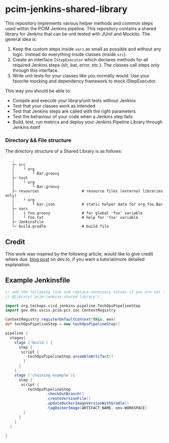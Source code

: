 # pcim-jenkins-shared-library
This repository implements various helper methods and common 
steps used within the PCIM Jenkins pipeline. This repository contains a 
shared library for Jenkins that can be unit tested with JUnit and Mockito. 
The general idea is:

1. Keep the custom steps inside `vars` as small as possible and without 
any logic. Instead do everything inside classes (inside `src`).
2. Create an interface `IStepExecutor` which declares methods for all required 
Jenkins steps (sh, bat, error, etc.). The classes call steps only through 
this interface.
3. Write unit tests for your classes like you normally would. Use your favorite 
mocking and dependency framework to mock IStepExecutor.

This way you should be able to:

* Compile and execute your library/unit tests without Jenkins
* Test that your classes work as intended
* Test that Jenkins steps are called with the right parameters
* Test the behaviour of your code when a Jenkins step fails
* Build, test, run metrics and deploy your Jenkins Pipeline Library through Jenkins itself


### Directory && File structure
The directory structure of a Shared Library is as follows:

```
   .
   ├─ src
   │    └ org
   │        └ Bar.groovy
   ├─ test
   │    └ org
   │        └ Bar.groovy
   ├─ resources                   # resource files (external libraries only)
   │    └ org
   │        └ bar.json            # static helper data for org.foo.Bar
   ├─ vars
   │    ├ foo.groovy              # for global 'foo' variable
   │    └ foo.txt                 # help for 'foo' variable
   ├─ JenkinsFile
   └─ build.gradle                # build file
```


## Credit
This work was inspired by the following article, would like to give credit where due.
[blog post](https://dev.to/kuperadrian/how-to-setup-a-unit-testable-jenkins-shared-pipeline-library-2e62) on dev.to,  if you want a tutorial/more detailed explanation.

## Example Jenkinsfile

```groovy
// add the following line and replace necessary values if you are not loading the library implicitly
// @Library('pcim-jenkins-shared-library')_

import org.techops.cicd.jenkins.pipeline.TechOpsPipelineStep
import gov.dhs.uscis.pcim.pcs.ioc.ContextRegistry

ContextRegistry.registerDefaultContext(this, env)
def techOpsPipelineStep = new techOpsPipelineStep()

pipeline {
  stages{
    stage ('build') {
      step {
       script {
          techOpsPipelineStep.assembleArtifact()
        }
      }
    }
    stage ('chaining example'){
      step {
       script {
          techOpsPipelineStep
                  .checkOutBranch()
                  .createVersionFile()
                  .updateDockerImageVersionWithGradle()
                  .tagDockerImage(ARTIFACT_NAME, env.WORKSPACE)
        }
      }
    }
  }

}
```